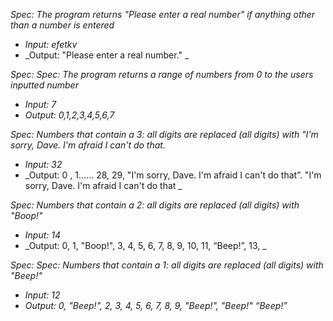 _Spec: The program returns "Please enter a real number" if anything other than a number is entered_
* _Input: efetkv_
* _Output: "Please enter a real number." _

_Spec: Spec: The program returns a range of numbers from 0 to the users inputted number_
* _Input: 7_
* _Output: 0,1,2,3,4,5,6,7_

_Spec: Numbers that contain a 3: all digits are replaced (all digits) with "I'm sorry, Dave. I'm afraid I can't do that._
* _Input: 32_
* _Output: 0 , 1…… 28, 29, "I'm sorry, Dave. I'm afraid I can't do that”. "I'm sorry, Dave. I'm afraid I can't do that _

_Spec: Numbers that contain a 2: all digits are replaced (all digits) with "Boop!"_
* _Input: 14_
* _Output: 0, 1, "Boop!", 3, 4, 5, 6, 7, 8, 9, 10, 11, “Beep!”, 13, _

_Spec: Spec: Numbers that contain a 1: all digits are replaced (all digits) with "Beep!"_
* _Input: 12_
* _Output: 0, "Beep!", 2, 3, 4, 5, 6, 7, 8, 9, "Beep!", "Beep!" “Beep!”_

